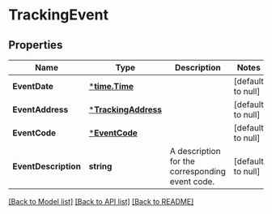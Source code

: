 # TrackingEvent

## Properties
Name | Type | Description | Notes
------------ | ------------- | ------------- | -------------
**EventDate** | [***time.Time**](time.Time.md) |  | [default to null]
**EventAddress** | [***TrackingAddress**](TrackingAddress.md) |  | [default to null]
**EventCode** | [***EventCode**](EventCode.md) |  | [default to null]
**EventDescription** | **string** | A description for the corresponding event code. | [default to null]

[[Back to Model list]](../README.md#documentation-for-models) [[Back to API list]](../README.md#documentation-for-api-endpoints) [[Back to README]](../README.md)

